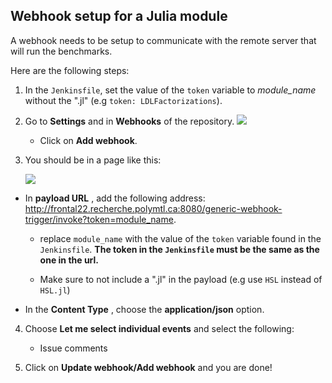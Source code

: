 ﻿
## Webhook setup for a Julia module

A webhook needs to be setup to communicate with the remote server that will run the benchmarks.

Here are the following steps:

1. In the `Jenkinsfile`, set the value of the `token` variable to *module_name* without the ".jl" (e.g `token: LDLFactorizations`).

2.  Go to **Settings** and in **Webhooks** of the repository. 
	![](https://res.cloudinary.com/practicaldev/image/fetch/s--FG6s3z8s--/c_limit%2Cf_auto%2Cfl_progressive%2Cq_auto%2Cw_880/https://thepracticaldev.s3.amazonaws.com/i/9g49g2mg4pbjrasyo7fz.png)
	* Click on **Add webhook**.
3.  You should be in a page like this: 

	![](https://res.cloudinary.com/practicaldev/image/fetch/s--uBEnAyMb--/c_limit%2Cf_auto%2Cfl_progressive%2Cq_auto%2Cw_880/https://thepracticaldev.s3.amazonaws.com/i/kwfykcgytaqvzxaz8gks.png)
* In  **payload URL** , add the following address: http://frontal22.recherche.polymtl.ca:8080/generic-webhook-trigger/invoke?token=module_name.  
	* replace `module_name` with the value of the `token` variable found in the `Jenkinsfile`. **The token in the `Jenkinsfile` must be the same as the one in the url.**
	
	* Make sure to not include a ".jl" in the payload (e.g use `HSL` instead of `HSL.jl`)

* In the **Content Type** , choose the **application/json** option.

4. Choose **Let me select individual events** and select the following: 
	*  Issue comments

5. Click on **Update webhook/Add webhook** and you are done!


